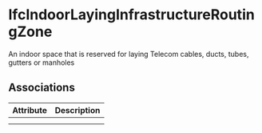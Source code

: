 IfcIndoorLayingInfrastructureRoutingZone
========================================
An indoor space that is reserved for laying Telecom cables, ducts, tubes,
gutters or manholes


Associations
------------
| Attribute   | Description   |
|-------------|---------------|
|             |               |
|             |               |

